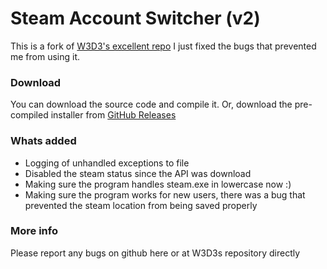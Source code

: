 # Steam Account Switcher (v2)
This is a fork of [W3D3's excellent repo](https://github.com/W3D3/SteamAccountSwitcher2)
I just fixed the bugs that prevented me from using it.


### Download
You can download the source code and compile it.
Or, download the pre-compiled installer from [GitHub Releases](https://github.com/Ogglord/SteamAccountSwitcher2/releases/tag/ogglord)

### Whats added
- Logging of unhandled exceptions to file
- Disabled the steam status since the API was download
- Making sure the program handles steam.exe in lowercase now :)
- Making sure the program works for new users, there was a bug that prevented the steam location from being saved properly

### More info
Please report any bugs on github here or at W3D3s repository directly
